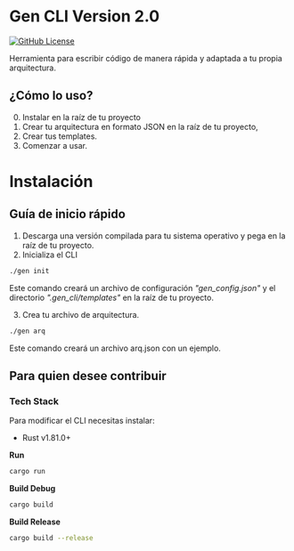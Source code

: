 # Gen CLI Version 2.0 </br>
[![GitHub License][github-license-badge]][github-license-badge-link]


Herramienta para escribir código de manera rápida y adaptada a tu propia arquitectura.

## ¿Cómo lo uso?
0. Instalar en la raíz de tu proyecto
1. Crear tu arquitectura en formato JSON en la raíz de tu proyecto,
2. Crear tus templates.
3. Comenzar a usar.

# Instalación
## Guía de inicio rápido
1. Descarga una versión compilada para tu sistema operativo y pega en la raíz de tu proyecto.
2. Inicializa el CLI
```bash
./gen init
```
Este comando creará un archivo de configuración *"gen_config.json"* y el directorio *".gen_cli/templates"* en la raíz de tu proyecto.

3. Crea tu archivo de arquitectura.
```bash
./gen arq
```
Este comando creará un archivo arq.json con un ejemplo.

## Para quien desee contribuir

### Tech Stack

Para modificar el CLI necesitas instalar:

- Rust v1.81.0+

**Run**

```bash
cargo run
```

**Build Debug**

```bash
cargo build
```

**Build Release**

```bash
cargo build --release
```

[github-license-badge]: https://img.shields.io/badge/licence-apache_2.0-0582A3?style=for-the-badge

[github-license-badge-link]: https://github.com/proartmateur/gen_v2/blob/main/LICENCE
